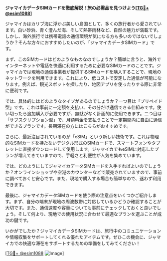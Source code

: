 **ジャマイカデータSIMカードを徹底解説！旅の必需品を見つけよう[[TG💪+ @esim1088](https://t.me/s/esim1088)]**

ジャマイカはカリブ海に浮かぶ美しい島国として、多くの旅行者から愛されています。白い砂浜、青く澄んだ海、そして熱帯雨林など、自然の魅力が満載です。しかし、海外旅行では携帯電話の通信環境が気になる方も多いのではないでしょうか？そんな方々におすすめしたいのが、「ジャマイカデータSIMカード」です。

まず、このSIMカードはどのようなものなのでしょうか？簡単に言うと、海外でインターネットや電話を快適に利用するために必要なSIMカードのことです。ジャマイカでは現地の通信事業者が提供するSIMカードを購入することで、現地のネットワークを利用できます。これにより、低コストで安定した通信が可能になります。例えば、観光スポットを探したり、地図アプリを使ったりする際に非常に便利です。

では、具体的にはどのようなタイプがあるのでしょうか？一つ目は「プリペイド型」です。これは事前に一定額を支払い、その分だけ通信できる仕組みです。使い切ったら追加購入が必要ですが、無駄がなく計画的に使用できます。二つ目は「サブスクリプション型」で、月額料金を支払うことで一定期間内に自由に通信ができるプランです。長期滞在の方にはこちらがおすすめです。

さらに、最近注目されているのが「eSIM」という新しい技術です。これは物理的なSIMカードを持たないデジタル形式のSIMカードで、スマートフォンやタブレットに直接ダウンロードして使用します。ジャマイカでもeSIMに対応したプランが増えてきていますので、手軽さと利便性が人気を集めています。

では、どのようにしてジャマイカデータSIMカードを入手すればよいのでしょうか？オンラインショップや空港のカウンターなどで販売されていますので、事前に調べておくと安心です。また、現地で購入する場合も簡単なので、迷わず利用できます。

最後に、ジャマイカデータSIMカードを使う際の注意点をいくつかご紹介します。まず、自分の端末が現地の周波数帯に対応しているかどうか確認することが大切です。また、通信速度や容量についても事前にチェックしておくと良いでしょう。そして何より、現地での使用状況に合わせて最適なプランを選ぶことが成功の鍵です。

いかがでしたか？ジャマイカデータSIMカードは、旅行中のコミュニケーションや情報収集をサポートしてくれる優れたアイテムです。ぜひこの機会に、ジャマイカでの快適な滞在をサポートするための準備をしてみてください！

[[TG💪+ @esim1088](https://t.me/s/esim1088) ![Image](https://i.postimg.cc/Y0z9fWf4/image.png)]